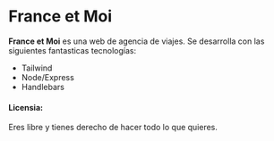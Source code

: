 # France et Moi

**France et Moi** es una web de agencia de viajes. Se desarrolla con las siguientes fantasticas tecnologías:

* Tailwind
* Node/Express
* Handlebars

#### Licensia:

Eres libre y tienes derecho de hacer todo lo que quieres.